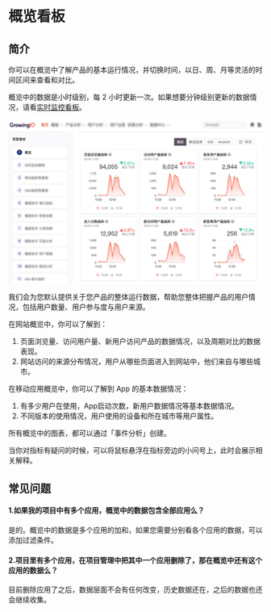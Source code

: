 # 概览看板

## 简介

你可以在概览中了解产品的基本运行情况，并切换时间，以日、周、月等灵活的时间区间来查看和对比。

概览中的数据是小时级别，每 2 小时更新一次。如果想要分钟级别更新的数据情况，请看[实时监控看板](realtime.md)。

![](../../../.gitbook/assets/image%20%2850%29.png)

我们会为您默认提供关于您产品的整体运行数据，帮助您整体把握产品的用户情况，包括用户数量、用户参与度与用户来源。

在网站概览中，你可以了解到：

1. 页面浏览量、访问用户量、新用户访问产品的数据情况，以及周期对比的数据表现。
2. 网站访问的来源分布情况，用户从哪些页面进入到网站中，他们来自与哪些城市。

在移动应用概览中，你可以了解到 App 的基本数据情况：

1. 有多少用户在使用，App启动次数，新用户数据情况等基本数据情况。
2. 不同版本的使用情况，用户使用的设备和所在城市等用户属性。

所有概览中的图表，都可以通过「事件分析」创建。

当你对指标有疑问的时候，可以将鼠标悬浮在指标旁边的小问号上，此时会展示相关解释。

## 常见问题

#### 1.如果我的项目中有多个应用，概览中的数据包含全部应用么？ <a id="1&#x5982;&#x679C;&#x6211;&#x7684;&#x9879;&#x76EE;&#x4E2D;&#x6709;&#x591A;&#x4E2A;&#x5E94;&#x7528;&#xFF0C;&#x6982;&#x89C8;&#x4E2D;&#x7684;&#x6570;&#x636E;&#x5305;&#x542B;&#x5168;&#x90E8;&#x5E94;&#x7528;&#x4E48;&#xFF1F;"></a>

是的。概览中的数据是多个应用的加和，如果您需要分别看各个应用的数据，可以添加过滤条件。

#### 2.项目里有多个应用，在项目管理中把其中一个应用删除了，那在概览中还有这个应用的数据么？ <a id="3&#x5BA2;&#x6237;&#x9879;&#x76EE;&#x91CC;&#x6709;&#x591A;&#x4E2A;&#x5E94;&#x7528;&#xFF0C;&#x5728;&#x9879;&#x76EE;&#x7BA1;&#x7406;&#x4E2D;&#x628A;&#x5176;&#x4E2D;&#x4E00;&#x4E2A;&#x5E94;&#x7528;&#x5220;&#x9664;&#x4E86;&#xFF0C;&#x90A3;&#x5728;&#x6982;&#x89C8;&#x4E2D;&#x8FD8;&#x6709;&#x8FD9;&#x4E2A;&#x5E94;&#x7528;&#x7684;&#x6570;&#x636E;&#x4E48;&#xFF1F;"></a>

目前删除应用了之后，数据层面不会有任何改变，历史数据还在，之后的数据也还会继续收集。


